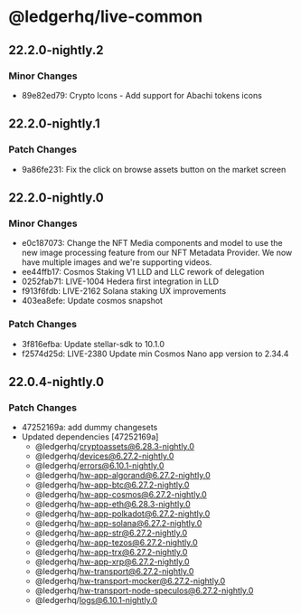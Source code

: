 # @ledgerhq/live-common

## 22.2.0-nightly.2

### Minor Changes

- 89e82ed79: Crypto Icons - Add support for Abachi tokens icons

## 22.2.0-nightly.1

### Patch Changes

- 9a86fe231: Fix the click on browse assets button on the market screen

## 22.2.0-nightly.0

### Minor Changes

- e0c187073: Change the NFT Media components and model to use the new image processing feature from our NFT Metadata Provider. We now have multiple images and we're supporting videos.
- ee44ffb17: Cosmos Staking V1 LLD and LLC rework of delegation
- 0252fab71: LIVE-1004 Hedera first integration in LLD
- f913f6fdb: LIVE-2162 Solana staking UX improvements
- 403ea8efe: Update cosmos snapshot

### Patch Changes

- 3f816efba: Update stellar-sdk to 10.1.0
- f2574d25d: LIVE-2380 Update min Cosmos Nano app version to 2.34.4

## 22.0.4-nightly.0

### Patch Changes

- 47252169a: add dummy changesets
- Updated dependencies [47252169a]
  - @ledgerhq/cryptoassets@6.28.3-nightly.0
  - @ledgerhq/devices@6.27.2-nightly.0
  - @ledgerhq/errors@6.10.1-nightly.0
  - @ledgerhq/hw-app-algorand@6.27.2-nightly.0
  - @ledgerhq/hw-app-btc@6.27.2-nightly.0
  - @ledgerhq/hw-app-cosmos@6.27.2-nightly.0
  - @ledgerhq/hw-app-eth@6.28.3-nightly.0
  - @ledgerhq/hw-app-polkadot@6.27.2-nightly.0
  - @ledgerhq/hw-app-solana@6.27.2-nightly.0
  - @ledgerhq/hw-app-str@6.27.2-nightly.0
  - @ledgerhq/hw-app-tezos@6.27.2-nightly.0
  - @ledgerhq/hw-app-trx@6.27.2-nightly.0
  - @ledgerhq/hw-app-xrp@6.27.2-nightly.0
  - @ledgerhq/hw-transport@6.27.2-nightly.0
  - @ledgerhq/hw-transport-mocker@6.27.2-nightly.0
  - @ledgerhq/hw-transport-node-speculos@6.27.2-nightly.0
  - @ledgerhq/logs@6.10.1-nightly.0
